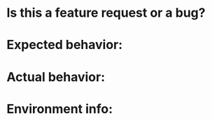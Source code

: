 # Is this a feature request or a bug?

# Expected behavior:

# Actual behavior:

# Environment info:
